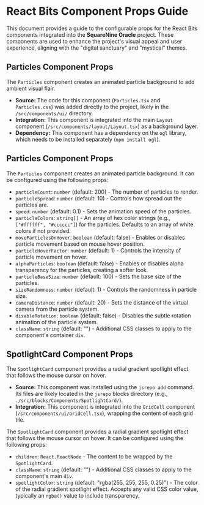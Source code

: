 # React Bits Component Props Guide

This document provides a guide to the configurable props for the React Bits components integrated into the **SquareNine Oracle** project. These components are used to enhance the project's visual appeal and user experience, aligning with the "digital sanctuary" and "mystical" themes.

## Particles Component Props

The `Particles` component creates an animated particle background to add ambient visual flair.

*   **Source:** The code for this component (`Particles.tsx` and `Particles.css`) was added directly to the project, likely in the `/src/components/ui/` directory.
*   **Integration:** This component is integrated into the main `Layout` component (`/src/components/layout/Layout.tsx`) as a background layer.
*   **Dependency:** This component has a dependency on the `ogl` library, which needs to be installed separately (`npm install ogl`).

## Particles Component Props

The `Particles` component creates an animated particle background. It can be configured using the following props:

*   `particleCount`: `number` (default: 200) - The number of particles to render.
*   `particleSpread`: `number` (default: 10) - Controls how spread out the particles are.
*   `speed`: `number` (default: 0.1) - Sets the animation speed of the particles.
*   `particleColors`: `string[]` - An array of hex color strings (e.g., `["#ffffff", "#cccccc"]`) for the particles. Defaults to an array of white colors if not provided.
*   `moveParticlesOnHover`: `boolean` (default: false) - Enables or disables particle movement based on mouse hover position.
*   `particleHoverFactor`: `number` (default: 1) - Controls the intensity of particle movement on hover.
*   `alphaParticles`: `boolean` (default: false) - Enables or disables alpha transparency for the particles, creating a softer look.
*   `particleBaseSize`: `number` (default: 100) - Sets the base size of the particles.
*   `sizeRandomness`: `number` (default: 1) - Controls the randomness in particle size.
*   `cameraDistance`: `number` (default: 20) - Sets the distance of the virtual camera from the particle system.
*   `disableRotation`: `boolean` (default: false) - Disables the subtle rotation animation of the particle system.
*   `className`: `string` (default: "") - Additional CSS classes to apply to the component's container `div`.

## SpotlightCard Component Props

The `SpotlightCard` component provides a radial gradient spotlight effect that follows the mouse cursor on hover.

*   **Source:** This component was installed using the `jsrepo add` command. Its files are likely located in the `jsrepo` blocks directory (e.g., `./src/blocks/Components/SpotlightCard/`).
*   **Integration:** This component is integrated into the `GridCell` component (`/src/components/ui/GridCell.tsx`), wrapping the content of each grid tile.


The `SpotlightCard` component provides a radial gradient spotlight effect that follows the mouse cursor on hover. It can be configured using the following props:

*   `children`: `React.ReactNode` - The content to be wrapped by the `SpotlightCard`.
*   `className`: `string` (default: "") - Additional CSS classes to apply to the component's main `div`.
*   `spotlightColor`: `string` (default: "rgba(255, 255, 255, 0.25)") - The color of the radial gradient spotlight effect. Accepts any valid CSS color value, typically an `rgba()` value to include transparency.